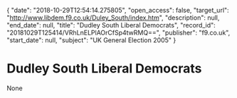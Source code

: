 {
  "date": "2018-10-29T12:54:14.275805", 
  "open_access": false, 
  "target_url": "http://www.libdem.f9.co.uk/Duley_South/index.htm", 
  "description": null, 
  "end_date": null, 
  "title": "Dudley South Liberal Democrats", 
  "record_id": "20181029T125414/VRhLnELPlAOrCfSp4twRMQ==", 
  "publisher": "f9.co.uk", 
  "start_date": null, 
  "subject": "UK General Election 2005"
}

# Dudley South Liberal Democrats

None